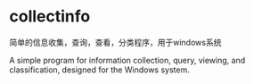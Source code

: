# collectinfo

简单的信息收集，查询，查看，分类程序，用于windows系统

A simple program for information collection, query, viewing, and classification, designed for the Windows system.
